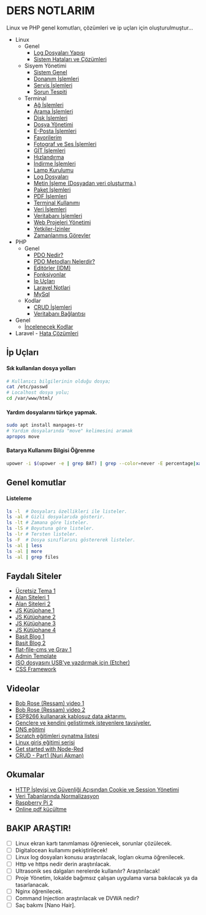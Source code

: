 # DERS NOTLARIM

Linux ve PHP genel komutları, çözümleri ve ip uçları için oluşturulmuştur...

- Linux
	- Genel
		- [Log Dosyaları Yapısı](dosyalar/dosya-yapisi.md)
		- [Sistem Hataları ve Çözümleri](dosyalar/sistem-hatalari.md)
	- Sisyem Yönetimi
		- [Sistem Genel](dosyalar/sistem-islemleri.md)
		- [Donanım İşlemleri](dosyalar/donanim-islemleri.md)
		- [Servis İşlemleri](dosyalar/servis-islemleri.md)
		- [Sorun Tespiti](dosyalar/sorun-tespiti.md)
	- Terminal
		- [Ağ İşlemleri](dosyalar/ag-islemleri.md)
		- [Arama İşlemleri](dosyalar/arama-islemleri.md)
		- [Disk İşlemleri](dosyalar/disk-islemleri.md)
		- [Dosya Yönetimi](dosyalar/dosya-yonetimi.md)
		- [E-Posta İşlemleri](dosyalar/e-posta-islemleri.md)
		- [Favorilerim](dosyalar/favorilerim.md)
		- [Fotograf ve Ses İşlemleri](dosyalar/fotograf-ses.md)
		- [GİT İşlemleri](dosyalar/git-islemleri.md)
		- [Hızlandırma](dosyalar/hizlandirma.md)
		- [İndirme İşlemleri](dosyalar/yetkiler.md)
		- [Lamp Kurulumu](dosyalar/lamp-kurulumu.md)
		- [Log Dosyaları](dosyalar/log-dosyalari.md)
		- [Metin İşleme (Dosyadan veri oluşturma.)](dosyalar/metin-isleme.md)
		- [Paket İşlemleri](dosyalar/paketler.md)
		- [PDF İşlemleri](dosyalar/pdf-islemleri.md)
		- [Terminal Kullanımı](dosyalar/terminal-kullanimi.md)
		- [Veri İşlemleri](dosyalar/veri-islemleri.md)
		- [Veritabanı İşlemleri](dosyalar/veri-tabani.md)
		- [Web Projeleri Yönetimi](dosyalar/web-projeleri.md)
		- [Yetkiler-İzinler](dosyalar/yetkiler.md)
		- [Zamanlanmış Görevler](dosyalar/zamanlanmis-gorevler.md)
- PHP
	- Genel
		- [PDO Nedir?](dosyalar/pdo-nedir.md)
		- [PDO Metodları Nelerdir?](dosyalar/pdo-metodlari.md)
		- [Editörler (IDM)](dosyalar/editorler.md)
		- [Fonksiyonlar](dosyalar/fonksiyonlar.md)
		- [İp Uçları](dosyalar/ip-uclari.md)
		- [Laravel Notlari](dosyalar/laravel-notlari.md)
		- [MySql](dosyalar/php-mysql.md)
	- Kodlar
		- [CRUD İşlemleri](dosyalar/crud-islemleri.md)
		- [Veritabanı Bağlantısı](dosyalar/veri-tabani-baglantisi.md)
- Genel	
	- [İncelenecek Kodlar](dosyalar/incelenecekler.md)
- Laravel
		- [Hata Çözümleri](dosyalar/hata-cozumleri.md)

## İp Uçları

#### Sık kullanılan dosya yolları

```bash
# Kullanıcı bilgilerinin olduğu dosya;
cat /etc/passwd
# Localhost dosya yolu;
cd /var/www/html/
```

#### Yardım dosyalarını türkçe yapmak.
```bash
sudo apt install manpages-tr
# Yardım dosyalarında "move" kelimesini aramak
apropos move
```
#### Batarya Kullanımı Bilgisi Öğrenme

```bash
upower -i $(upower -e | grep BAT) | grep --color=never -E percentage|xargs|cut -d' ' -f2|sed s/%//
```

## Genel komutlar

#### Listeleme

```bash
ls -l  # Dosyaları özellikleri ile listeler.
ls -al # Gizli dosyalarıda gösterir.
ls -lt # Zamana göre listeler.
ls -lS # Boyutuna göre listeler.
ls -lr # Tersten listeler.
ls -F  # Dosya sınıflarını göstererek listeler.
ls -al | less
ls -al | more
ls -al | grep files
```

## Faydalı Siteler

- [Ücretsiz Tema 1](https://w3layouts.com/) 
- [Alan Siteleri 1](https://digitalocean.com/)
- [Alan Siteleri 2](https://www.vultr.com/)
- [JS Kütüphane 1](http://trentrichardson.com/Impromptu/)
- [JS Kütüphane 2](http://textillate.js.org/)
- [JS Kütüphane 3](http://www.justinaguilar.com/animations/index.html)
- [JS Kütüphane 4](https://daneden.github.io/animate.css/)
- [Basit Blog 1](http://beltslib.net/basit-blog.html) 
- [Basit Blog 2](https://github.com/hozakar/basitblog/releases)
- [flat-file-cms ve Grav 1](http://blog.dynamicdrive.com/best-flat-file-cms-reviewed-and-compared/)
- [Admin Template](https://github.com/coreui/coreui-free-bootstrap-admin-template)
- [ISO dosyasını USB'ye yazdırmak için (Etcher)](https://etcher.io/)
- [CSS Framework](https://turkuazcss.com/)

## Videolar

- [Bob Rose (Ressam) video 1](https://www.youtube.com/channel/UCxcnsr1R5Ge_fbTu5ajt8DQ)
- [Bob Rose (Ressam) video 2](https://yandex.com.tr/video/preview/?filmId=6948454151854644335&text=bob+ross+resim+sevinci)
- [ESP8266 kullanarak kablosuz data aktarımı.](https://www.youtube.com/watch?v=3mhEp4yjI20)
- [Genclere ve kendini gelistirmek isteyenlere tavsiyeler.](https://www.youtube.com/watch?v=Ca35wp7W_jA&feature=em-uploademail)
- [DNS eğitimi](https://www.youtube.com/watch?v=mpQZVYPuDGU)
- [Scratch eğitimleri oynatma listesi](https://www.youtube.com/playlist?list=PLh9ECzBB8tJOUsrd6J-ifCB1LQeMCHD-x)
- [Linux giriş eğitimi serisi](https://www.youtube.com/playlist?list=PLh9ECzBB8tJOnxXrUTOqXfurKOZkN4mEY)
- [Get started with Node-Red](https://www.youtube.com/watch?v=O-FDqkhCryA&feature=share)
- [CRUD - Part1 (Nuri Akman)](https://www.youtube.com/watch?v=8fBLT-Ouvr0)

## Okumalar

- [HTTP İşleyişi ve Güvenliği Açısından Cookie ve Session Yönetimi](https://www.netsparker.com.tr/blog/web-guvenligi/http-isleyisi-ve-guvenligi-acisindan-cookie-ve-session-yonetimi/)
- [Veri Tabanlarında Normalizasyon](http://beltslib.net/veri-tabanlarinda-normalizasyon.html)
- [Raspberry Pi 2](http://www.raspi.gen.tr/2015/02/02/raspberry-pi-2-duyuruldu-ilk-inceleme-ve-on-izlenimler/)
- [Online pdf küçültme](https://smallpdf.com/tr/compress-pdf)


## BAKIP ARAŞTIR!

- [ ] Linux ekran kartı tanımlaması öğreniecek, sorunlar çözülecek.
- [ ] Digitalocean kullanımı pekiştirilecek!
- [ ] Linux log dosyaları konusu araştırılacak, logları okuma öğrenilecek.
- [ ] Http ve https nedir derin araştırılacak.
- [ ] Ultrasonik ses dalgaları nerelerde kullanılır? Araştırılacak!
- [ ] Proje Yönetim, lokalde bağımsız çalışan uygulama varsa bakılacak ya da tasarlanacak.
- [ ] Nginx öğrenilecek.
- [ ] Command Injection araştırılacak ve DVWA nedir?
- [ ] Saç bakımı [Nano Hair].
